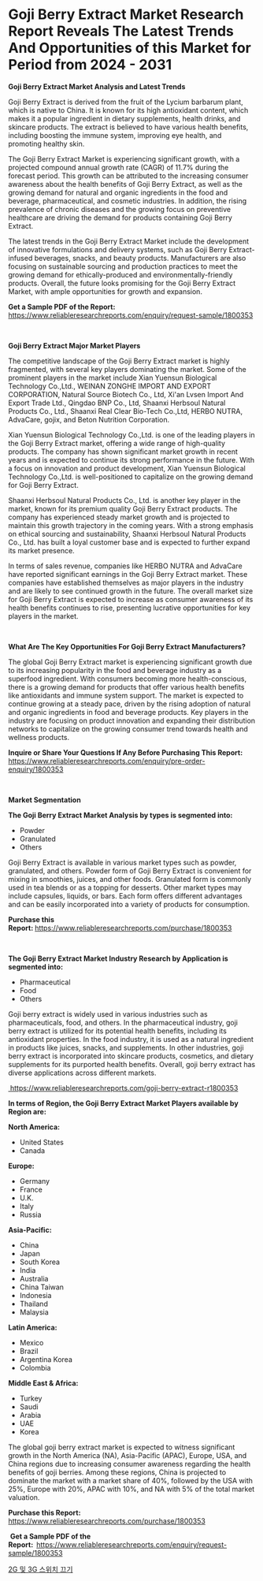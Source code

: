 <p><h1>Goji Berry Extract Market Research Report Reveals The Latest Trends And Opportunities of this Market for Period from 2024 - 2031</h1></p><p><strong>Goji Berry Extract Market Analysis and Latest Trends</strong></p>
<p><p>Goji Berry Extract is derived from the fruit of the Lycium barbarum plant, which is native to China. It is known for its high antioxidant content, which makes it a popular ingredient in dietary supplements, health drinks, and skincare products. The extract is believed to have various health benefits, including boosting the immune system, improving eye health, and promoting healthy skin.</p><p>The Goji Berry Extract Market is experiencing significant growth, with a projected compound annual growth rate (CAGR) of 11.7% during the forecast period. This growth can be attributed to the increasing consumer awareness about the health benefits of Goji Berry Extract, as well as the growing demand for natural and organic ingredients in the food and beverage, pharmaceutical, and cosmetic industries. In addition, the rising prevalence of chronic diseases and the growing focus on preventive healthcare are driving the demand for products containing Goji Berry Extract.</p><p>The latest trends in the Goji Berry Extract Market include the development of innovative formulations and delivery systems, such as Goji Berry Extract-infused beverages, snacks, and beauty products. Manufacturers are also focusing on sustainable sourcing and production practices to meet the growing demand for ethically-produced and environmentally-friendly products. Overall, the future looks promising for the Goji Berry Extract Market, with ample opportunities for growth and expansion.</p></p>
<p><strong>Get a Sample PDF of the Report:&nbsp;</strong> <a href="https://www.reliableresearchreports.com/enquiry/request-sample/1800353">https://www.reliableresearchreports.com/enquiry/request-sample/1800353</a></p>
<p>&nbsp;</p>
<p><strong>Goji Berry Extract Major Market Players</strong></p>
<p><p>The competitive landscape of the Goji Berry Extract market is highly fragmented, with several key players dominating the market. Some of the prominent players in the market include Xian Yuensun Biological Technology Co.,Ltd., WEINAN ZONGHE IMPORT AND EXPORT CORPORATION, Natural Source Biotech Co., Ltd, Xi'an Lvsen Import And Export Trade Ltd., Qingdao BNP Co., Ltd, Shaanxi Herbsoul Natural Products Co., Ltd., Shaanxi Real Clear Bio-Tech Co.,Ltd, HERBO NUTRA, AdvaCare, gojix, and Beton Nutrition Corporation.</p><p>Xian Yuensun Biological Technology Co.,Ltd. is one of the leading players in the Goji Berry Extract market, offering a wide range of high-quality products. The company has shown significant market growth in recent years and is expected to continue its strong performance in the future. With a focus on innovation and product development, Xian Yuensun Biological Technology Co.,Ltd. is well-positioned to capitalize on the growing demand for Goji Berry Extract.</p><p>Shaanxi Herbsoul Natural Products Co., Ltd. is another key player in the market, known for its premium quality Goji Berry Extract products. The company has experienced steady market growth and is projected to maintain this growth trajectory in the coming years. With a strong emphasis on ethical sourcing and sustainability, Shaanxi Herbsoul Natural Products Co., Ltd. has built a loyal customer base and is expected to further expand its market presence.</p><p>In terms of sales revenue, companies like HERBO NUTRA and AdvaCare have reported significant earnings in the Goji Berry Extract market. These companies have established themselves as major players in the industry and are likely to see continued growth in the future. The overall market size for Goji Berry Extract is expected to increase as consumer awareness of its health benefits continues to rise, presenting lucrative opportunities for key players in the market.</p></p>
<p>&nbsp;</p>
<p><strong>What Are The Key Opportunities For Goji Berry Extract Manufacturers?</strong></p>
<p><p>The global Goji Berry Extract market is experiencing significant growth due to its increasing popularity in the food and beverage industry as a superfood ingredient. With consumers becoming more health-conscious, there is a growing demand for products that offer various health benefits like antioxidants and immune system support. The market is expected to continue growing at a steady pace, driven by the rising adoption of natural and organic ingredients in food and beverage products. Key players in the industry are focusing on product innovation and expanding their distribution networks to capitalize on the growing consumer trend towards health and wellness products.</p></p>
<p><strong>Inquire or Share Your Questions If Any Before Purchasing This Report:</strong> <a href="https://www.reliableresearchreports.com/enquiry/pre-order-enquiry/1800353">https://www.reliableresearchreports.com/enquiry/pre-order-enquiry/1800353</a></p>
<p>&nbsp;</p>
<p><strong>Market Segmentation</strong></p>
<p><strong>The Goji Berry Extract Market Analysis by types is segmented into:</strong></p>
<p><ul><li>Powder</li><li>Granulated</li><li>Others</li></ul></p>
<p><p>Goji Berry Extract is available in various market types such as powder, granulated, and others. Powder form of Goji Berry Extract is convenient for mixing in smoothies, juices, and other foods. Granulated form is commonly used in tea blends or as a topping for desserts. Other market types may include capsules, liquids, or bars. Each form offers different advantages and can be easily incorporated into a variety of products for consumption.</p></p>
<p><strong>Purchase this Report:&nbsp;</strong><a href="https://www.reliableresearchreports.com/purchase/1800353">https://www.reliableresearchreports.com/purchase/1800353</a></p>
<p>&nbsp;</p>
<p><strong>The Goji Berry Extract Market Industry Research by Application is segmented into:</strong></p>
<p><ul><li>Pharmaceutical</li><li>Food</li><li>Others</li></ul></p>
<p><p>Goji berry extract is widely used in various industries such as pharmaceuticals, food, and others. In the pharmaceutical industry, goji berry extract is utilized for its potential health benefits, including its antioxidant properties. In the food industry, it is used as a natural ingredient in products like juices, snacks, and supplements. In other industries, goji berry extract is incorporated into skincare products, cosmetics, and dietary supplements for its purported health benefits. Overall, goji berry extract has diverse applications across different markets.</p></p>
<p><a href="https://www.reliableresearchreports.com/goji-berry-extract-r1800353">&nbsp;https://www.reliableresearchreports.com/goji-berry-extract-r1800353</a></p>
<p><strong>In terms of Region, the Goji Berry Extract Market Players available by Region are:</strong></p>
<p>
    <p> <strong> North America: </strong>
        <ul>
            <li>United States</li>
            <li>Canada</li>
        </ul>
        </p> 
    <p> <strong> Europe: </strong>
        <ul>
            <li>Germany</li>
            <li>France</li>
            <li>U.K.</li>
            <li>Italy</li>
            <li>Russia</li>
        </ul>
        </p> 
    <p> <strong> Asia-Pacific: </strong>
        <ul>
            <li>China</li>
            <li>Japan</li>
            <li>South Korea</li>
            <li>India</li>
            <li>Australia</li>
            <li>China Taiwan</li>
            <li>Indonesia</li>
            <li>Thailand</li>
            <li>Malaysia</li>
        </ul>
        </p> 
    <p> <strong> Latin America: </strong>
        <ul>
            <li>Mexico</li>
            <li>Brazil</li>
            <li>Argentina Korea</li>
            <li>Colombia</li>
        </ul>
        </p> 
    <p> <strong> Middle East & Africa: </strong>
        <ul>
            <li>Turkey</li>
            <li>Saudi</li>
            <li>Arabia</li>
            <li>UAE</li>
            <li>Korea</li>
        </ul>
    </p>
    </p>
<p><p>The global goji berry extract market is expected to witness significant growth in the North America (NA), Asia-Pacific (APAC), Europe, USA, and China regions due to increasing consumer awareness regarding the health benefits of goji berries. Among these regions, China is projected to dominate the market with a market share of 40%, followed by the USA with 25%, Europe with 20%, APAC with 10%, and NA with 5% of the total market valuation.</p></p>
<p><strong>Purchase this Report: </strong><a href="https://www.reliableresearchreports.com/purchase/1800353">https://www.reliableresearchreports.com/purchase/1800353</a></p>
<p>&nbsp;<strong>Get a Sample PDF of the Report:&nbsp;&nbsp;</strong><a href="https://www.reliableresearchreports.com/enquiry/request-sample/1800353">https://www.reliableresearchreports.com/enquiry/request-sample/1800353</a></p>
<p><strong></strong></p>
<p><p><a href="https://github.com/ROBERTS65DAVID/Market-Research-Report-List-1/blob/main/6907368129979.md">2G 및 3G 스위치 끄기</a></p></p>